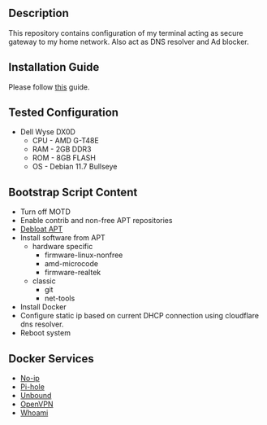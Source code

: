 ## Description
This repository contains configuration of my terminal acting as secure gateway to my home network. Also act as DNS resolver and Ad blocker.

## Installation Guide
Please follow [this](/docs/GUIDE.md) guide.

## Tested Configuration
* Dell Wyse DX0D
  * CPU - AMD G-T48E
  * RAM - 2GB DDR3
  * ROM - 8GB FLASH
  * OS - Debian 11.7 Bullseye

## Bootstrap Script Content
* Turn off MOTD
* Enable contrib and non-free APT repositories
* [Debloat APT](https://dennislee.xyz/2020/debian-eliminate-dependency-bloat/)
* Install software from APT
  * hardware specific
    * firmware-linux-nonfree
    * amd-microcode
    * firmware-realtek
  * classic
    * git
    * net-tools
* Install Docker
* Configure static ip based on current DHCP connection using cloudflare dns resolver.
* Reboot system

## Docker Services
* [No-ip](https://github.com/maciej-umanski/docker-no-ip)
* [Pi-hole](https://github.com/pi-hole/docker-pi-hole)
* [Unbound](https://github.com/MatthewVance/unbound-docker-rpi)
* [OpenVPN](https://github.com/dockovpn/dockovpn)
* [Whoami](https://github.com/traefik/whoami)